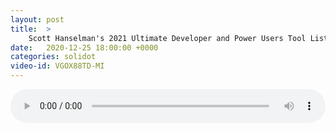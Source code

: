 ```yaml
---
layout: post
title:  >
    Scott Hanselman's 2021 Ultimate Developer and Power Users Tool List for Windows
date:   2020-12-25 18:00:00 +0000
categories: solidot
video-id: VGOX88TD-MI
---
```


<audio src="/assets/0e4c9343ccd93f5078e94e7e44796b38.mp3" style="width: 100%;" controls></audio>

